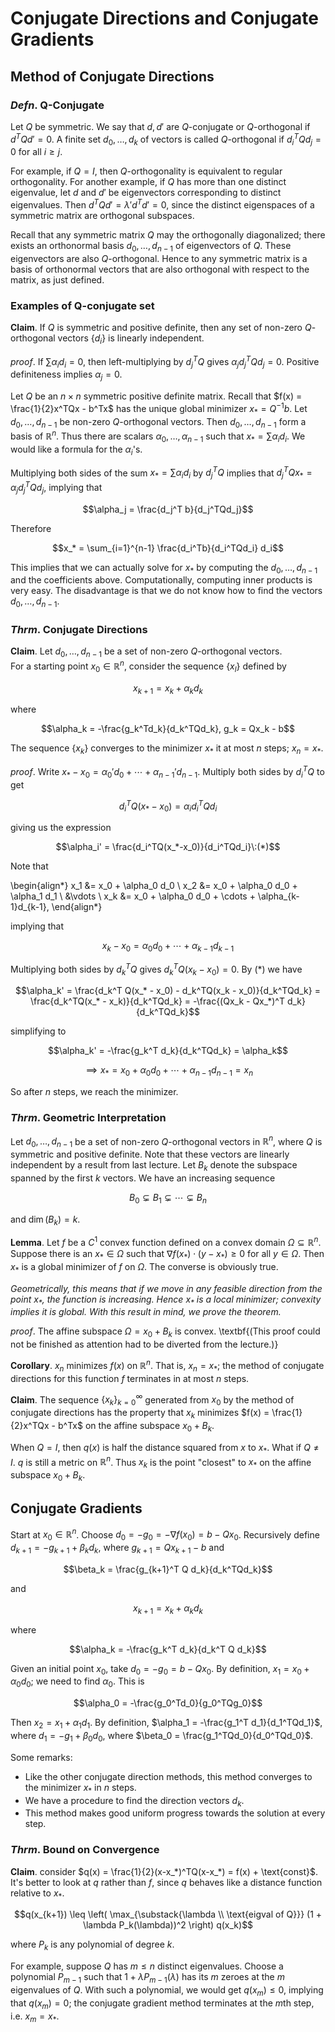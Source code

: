 # Conjugate Directions and Conjugate Gradients

## Method of Conjugate Directions

### _Defn_. Q-Conjugate
Let $Q$ be symmetric. We say that $d,d'$ are $Q$-conjugate or $Q$-orthogonal if $d^TQd' = 0$. A finite set $d_0, \dots, d_k$ of vectors is called $Q$-orthogonal if $d_i^TQd_j = 0$ for all $i \geq j$.

For example, if $Q = I$, then $Q$-orthogonality is equivalent to regular orthogonality. For another example, if $Q$ has more than one distinct eigenvalue, let $d$ and $d'$ be eigenvectors corresponding to distinct eigenvalues. Then $d^TQd' = \lambda' d^Td' = 0$, since the distinct eigenspaces of a symmetric matrix are orthogonal subspaces.

Recall that any symmetric matrix $Q$ may the orthogonally diagonalized; there exists an orthonormal basis $d_0, \dots, d_{n-1}$ of eigenvectors of $Q$. These eigenvectors are also $Q$-orthogonal. Hence to any symmetric matrix is a basis of orthonormal vectors that are also orthogonal with respect to the matrix, as just defined.

### Examples of Q-conjugate set

__Claim__. If $Q$ is symmetric and positive definite, then any set of non-zero $Q$-orthogonal vectors $\{d_i\}$ is linearly independent.

_proof_. If $\sum \alpha_i d_i = 0$, then left-multiplying by $d_j^TQ$ gives $\alpha_j d_j^T Q d_j = 0$. Positive definiteness implies $\alpha_j = 0$. 

Let $Q$ be an $n \times n$ symmetric positive definite matrix. Recall that $f(x) = \frac{1}{2}x^TQx - b^Tx$ has the unique global minimizer $x_* = Q^{-1}b$. Let $d_0, \dots, d_{n-1}$ be non-zero $Q$-orthogonal vectors. Then $d_0, \dots, d_{n-1}$ form a basis of $\mathbb R^n$. Thus there are scalars $\alpha_0, \dots, \alpha_{n-1}$ such that $x_* = \sum \alpha_i d_i$. We would like a formula for the $\alpha_i$'s.

Multiplying both sides of the sum $x_* = \sum \alpha_i d_i$ by $d_j^TQ$ implies that $d_j^TQx_* = \alpha_j d_j^TQd_j$, implying that

$$\alpha_j = \frac{d_j^T b}{d_j^TQd_j}$$

Therefore

$$x_* = \sum_{i=1}^{n-1} \frac{d_i^Tb}{d_i^TQd_i}  d_i$$

This implies that we can actually solve for $x_*$ by computing the $d_0, \dots, d_{n-1}$ and the coefficients above. Computationally, computing inner products is very easy. The disadvantage is that we do not know how to find the vectors $d_0, \dots, d_{n-1}$.


### _Thrm_. Conjugate Directions

__Claim__. Let $d_0, \dots, d_{n-1}$ be a set of non-zero $Q$-orthogonal vectors.  
For a starting point $x_0 \in \mathbb R^n$, consider the sequence $\{x_l\}$ defined by 

$$x_{k+1} = x_k + \alpha_k d_k$$

where 

$$\alpha_k = -\frac{g_k^Td_k}{d_k^TQd_k}, g_k = Qx_k - b$$

The sequence $\{x_k\}$ converges to the minimizer $x_*$ it at most $n$ steps; $x_n = x_*$.

_proof_. Write $x_* - x_0 = \alpha_0' d_0 + \cdots + \alpha_{n-1}'d_{n-1}$. Multiply both sides by $d_i^TQ$ to get

$$d_i^TQ(x_* - x_0) = \alpha_i d_i^TQd_i$$

giving us the expression

$$\alpha_i' = \frac{d_i^TQ(x_*-x_0)}{d_i^TQd_i}\:(*)$$

Note that

\begin{align*}
x_1 &= x_0 + \alpha_0 d_0 \\
x_2 &= x_0 + \alpha_0 d_0 + \alpha_1 d_1 \\
&\vdots \\
x_k &= x_0 + \alpha_0 d_0 + \cdots + \alpha_{k-1}d_{k-1},
\end{align*}

implying that

$$x_k - x_0 = \alpha_0 d_0 + \cdots + \alpha_{k-1}d_{k-1}$$

Multiplying both sides by $d_k^TQ$ gives $d_k^TQ(x_k-x_0) = 0$. By (*) we have

$$\alpha_k' = \frac{d_k^T Q(x_* - x_0) - d_k^TQ(x_k - x_0)}{d_k^TQd_k} = \frac{d_k^TQ(x_* - x_k)}{d_k^TQd_k} = -\frac{(Qx_k - Qx_*)^T d_k}{d_k^TQd_k}$$

simplifying to

$$\alpha_k' = -\frac{g_k^T d_k}{d_k^TQd_k} = \alpha_k$$

$$\implies x_* = x_0 + \alpha_0 d_0 + \cdots + \alpha_{n-1}d_{n-1} = x_n$$

So after $n$ steps, we reach the minimizer.

### _Thrm_. Geometric Interpretation
Let $d_0, \dots, d_{n-1}$ be a set of non-zero $Q$-orthogonal vectors in $\mathbb R^n$, where $Q$ is symmetric and positive definite. Note that these vectors are linearly independent by a result from last lecture. Let $B_k$ denote the subspace spanned by the first $k$ vectors. We have an increasing sequence

$$B_0 \subsetneq B_1 \subsetneq \cdots \subsetneq B_n$$

and $\dim(B_k) = k$.

__Lemma__. Let $f$ be a $C^1$ convex function defined on a convex domain $\Omega \subseteq \mathbb R^n$. Suppose there is an $x_* \in \Omega$ such that $\nabla f(x_*) \cdot (y - x_*) \geq 0$ for all $y \in \Omega$. Then $x_*$ is a global minimizer of $f$ on $\Omega$. The converse is obviously true.

_Geometrically, this means that if we move in any feasible direction from the point $x_*$, the function is increasing. Hence $x_*$ is a local minimizer; convexity implies it is global. With this result in mind, we prove the theorem._

_proof_. The affine subspace $\Omega = x_0 + B_k$ is convex. \textbf{(This proof could not be finished as attention had to be diverted from the lecture.)}

__Corollary__. $x_n$ minimizes $f(x)$ on $\mathbb R^n$. That is, $x_n = x_*$; the method of conjugate directions for this function $f$ terminates in at most $n$ steps. 

__Claim__. The sequence $\{x_k\}_{k=0}^\infty$ generated from $x_0$ by the method of conjugate directions has the property that $x_k$ minimizes $f(x) = \frac{1}{2}x^TQx - b^Tx$ on the affine subspace $x_0 + B_k$.

When $Q = I$, then $q(x)$ is half the distance squared from $x$ to $x_*$. What if $Q \neq I$. $q$ is still a metric on $\mathbb R^n$. Thus $x_k$ is the point "closest" to $x_*$ on the affine subspace $x_0 + B_k$.

## Conjugate Gradients

Start at $x_0 \in \mathbb R^n$. Choose $d_0 = -g_0 = -\nabla f(x_0) = b - Qx_0$. Recursively define $d_{k+1} = -g_{k+1} + \beta_k d_k$, where $g_{k+1} = Qx_{k+1} - b$ and

$$\beta_k = \frac{g_{k+1}^T Q d_k}{d_k^TQd_k}$$

and

$$x_{k+1} = x_k + \alpha_k d_k$$

where

$$\alpha_k = -\frac{g_k^T d_k}{d_k^T Q d_k}$$

Given an initial point $x_0$, take $d_0 = -g_0 = b - Qx_0$. By definition, $x_1 = x_0 + \alpha_0 d_0$; we need to find $\alpha_0$. This is

$$\alpha_0 = -\frac{g_0^Td_0}{g_0^TQg_0}$$

Then $x_2 = x_1 + \alpha_1 d_1$. By definition, $\alpha_1 = -\frac{g_1^T d_1}{d_1^TQd_1}$, where $d_1 = -g_1 + \beta_0 d_0$, where $\beta_0 = \frac{g_1^TQd_0}{d_0^TQd_0}$.

Some remarks:

- Like the other conjugate direction methods, this method converges to the minimizer $x_*$ in $n$ steps.
- We have a procedure to find the direction vectors $d_k$.
- This method makes good uniform progress towards the solution at every step.

### _Thrm_. Bound on Convergence
__Claim__. consider $q(x) = \frac{1}{2}(x-x_*)^TQ(x-x_*) = f(x) + \text{const}$. It's better to look at $q$ rather than $f$, since $q$ behaves like a distance function relative to $x_*$.

$$q(x_{k+1}) \leq \left( \max_{\substack{\lambda \\ \text{eigval of Q}}} (1 + \lambda P_k(\lambda))^2 \right) q(x_k)$$

where $P_k$ is any polynomial of degree $k$.

For example, suppose $Q$ has $m \leq n$ distinct eigenvalues. Choose a polynomial $P_{m-1}$ such that $1 + \lambda P_{m-1}(\lambda)$ has its $m$ zeroes at the $m$ eigenvalues of $Q$. With such a polynomial, we would get $q(x_m) \leq 0$, implying that $q(x_m) = 0$; the conjugate gradient method terminates at the $m$th step, i.e. $x_m=x_*$.
